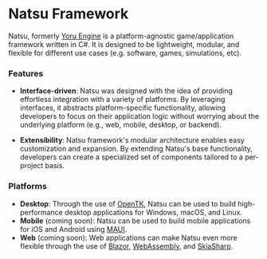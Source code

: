 # Natsu Framework

Natsu, formerly [Yoru Engine](https://github.com/nebula-developer/yoru-engine) is a platform-agnostic game/application framework written in C#. It is designed to be lightweight, modular, and flexible for different use cases (e.g. software, games, simulations, etc).

### Features

- **Interface-driven**: Natsu was designed with the idea of providing effortless integration with a variety of platforms. By leveraging interfaces, it abstracts platform-specific functionality, allowing developers to focus on their application logic without worrying about the underlying platform (e.g., web, mobile, desktop, or backend).

- **Extensibility**: Natsu framework's modular architecture enables easy customization and expansion. By extending Natsu's base functionality, developers can create a specialized set of components tailored to a per-project basis.

### Platforms

- **Desktop**: Through the use of [OpenTK](https://opentk.net/), Natsu can be used to build high-performance desktop applications for Windows, macOS, and Linux.
- **Mobile** (coming soon): Natsu can be used to build mobile applications for iOS and Android using [MAUI](https://dotnet.microsoft.com/en-us/apps/maui).
- **Web** (coming soon): Web applications can make Natsu even more flexible through the use of [Blazor](https://dotnet.microsoft.com/en-us/apps/aspnet/web-apps/blazor), [WebAssembly](https://webassembly.org/), and [SkiaSharp](https://github.com/mono/SkiaSharp).
